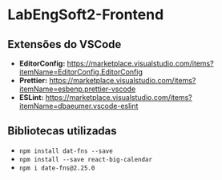 # LabEngSoft2-Frontend

## Extensões do VSCode
-   **EditorConfig:** https://marketplace.visualstudio.com/items?itemName=EditorConfig.EditorConfig
-   **Prettier:** https://marketplace.visualstudio.com/items?itemName=esbenp.prettier-vscode
-   **ESLint:** https://marketplace.visualstudio.com/items?itemName=dbaeumer.vscode-eslint

## Bibliotecas utilizadas
- `npm install dat-fns --save`
- `npm install --save react-big-calendar`
- `npm i date-fns@2.25.0`
